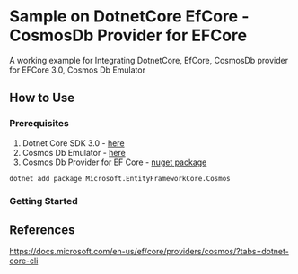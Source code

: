 # Sample on DotnetCore EfCore - CosmosDb Provider for EFCore 
A working example for Integrating DotnetCore, EfCore, CosmosDb  provider for EFCore 3.0, Cosmos Db Emulator 

## How to Use

### Prerequisites 
1. Dotnet Core SDK 3.0 - [here](https://dotnet.microsoft.com/download)
2. Cosmos Db Emulator - [here](https://aka.ms/cosmosdb-emulator)
3. Cosmos Db Provider for EF Core - [nuget package](https://www.nuget.org/packages/Microsoft.EntityFrameworkCore.Cosmos/)
```.NET Core CLI
dotnet add package Microsoft.EntityFrameworkCore.Cosmos
```
### Getting Started  




## References 
https://docs.microsoft.com/en-us/ef/core/providers/cosmos/?tabs=dotnet-core-cli
